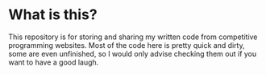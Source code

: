 # What is this?

This repository is for storing and sharing my written code from competitive programming websites. Most of the code here is pretty quick and dirty, some are even unfinished, so I would only advise checking them out if you want to have a good laugh.
